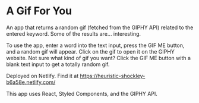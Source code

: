 # A Gif For You

An app that returns a random gif (fetched from the GIPHY API) related to the entered keyword.  Some of the results are... interesting.

To use the app, enter a word into the text input, press the GIF ME button, and a random gif will appear. Click on the gif to open it on the GIPHY website. Not sure what kind of gif you want? Click the GIF ME button with a blank text input to get a totally random gif.

Deployed on Netlify. Find it at https://heuristic-shockley-b6a58e.netlify.com/

This app uses React, Styled Components, and the GIPHY API. 
